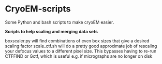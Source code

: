 # CryoEM-scripts

Some Python and bash scripts to make cryoEM easier.

**Scripts to help scaling and merging data sets**

boxscaler.py will find combinations of even box sizes that give a desired scaling factor
scale_ctf.sh will do a pretty good approximate job of rescaling your defocus values to a different pixel size. This bypasses having to re-run CTFFIND or Gctf, which is useful e.g. if micrographs are no longer on disk

